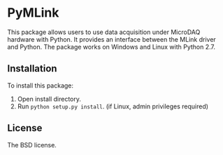 # PyMLink 

This package allows users to use data acquisition under MicroDAQ hardware with Python. 
It provides an interface between the MLink driver and Python. 
The package works on Windows and Linux with Python 2.7.

## Installation

To install this package:<br />
1. Open install directory.<br /> 
2. Run `python setup.py install`. (if Linux, admin privileges required)


## License

The BSD license. 
